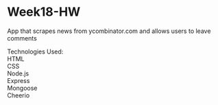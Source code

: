 # Week18-HW

App that scrapes news from ycombinator.com and allows users to leave comments

Technologies Used: <br/>
HTML <br/>
CSS <br/>
Node.js <br/>
Express <br/>
Mongoose <br/>
Cheerio <br/>
